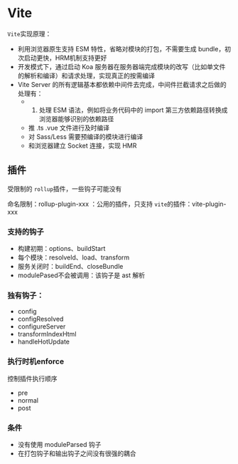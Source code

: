 # Vite











`Vite`实现原理：
- 利用浏览器原生支持 ESM 特性，省略对模块的打包，不需要生成 bundle，初次启动更快，HRM机制支持更好
- 开发模式下，通过启动 Koa 服务器在服务器端完成模块的改写（比如单文件的解析和编译）和请求处理，实现真正的按需编译
- Vite Server 的所有逻辑基本都依赖中间件去完成，中间件拦截请求之后做的处理有：
  - 1. 处理 ESM 语法，例如将业务代码中的 import 第三方依赖路径转换成浏览器能够识别的依赖路径
  - 推 .ts .vue 文件进行及时编译
  - 对 Sass/Less 需要预编译的模块进行编译
  - 和浏览器建立 Socket 连接，实现 HMR



## 插件

受限制的 `rollup`插件，一些钩子可能没有

命名限制：rollup-plugin-xxx ：公用的插件，只支持 `vite`的插件：vite-plugin-xxx



### 支持的钩子

- 构建初期：options、buildStart
- 每个模块：resolveld、load、transform
- 服务关闭时：buildEnd、closeBundle
- modulePased不会被调用：该钩子是 ast 解析



### 独有钩子：

- config
- configResolved
- configureServer
- transformIndexHtml
- handleHotUpdate



### 执行时机enforce

控制插件执行顺序

- pre
- normal
- post



### 条件

- 没有使用 moduleParsed 钩子
- 在打包钩子和输出钩子之间没有很强的耦合





